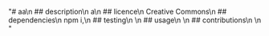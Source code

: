 "# aa\n        ## description\n        a\n        ## licence\n        Creative Commons\n        ## dependencies\n        npm i,\n        ## testing\n        \n        ## usage\n        \n        ## contributions\n        \n        "